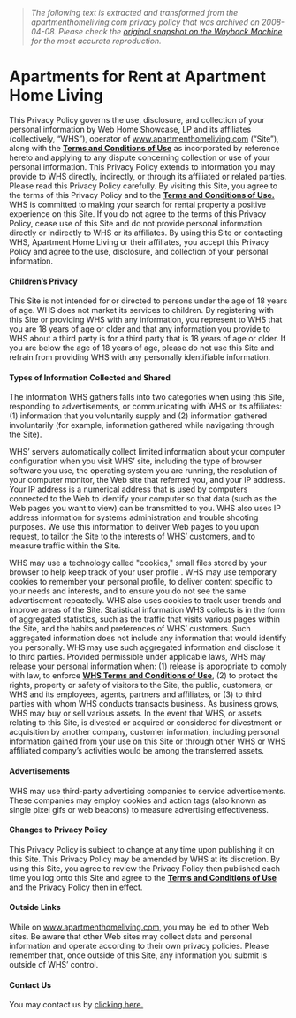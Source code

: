 > *The following text is extracted and transformed from the apartmenthomeliving.com privacy policy that was archived on 2008-04-08. Please check the [original snapshot on the Wayback Machine](https://web.archive.org/web/20080408071532id_/http%3A//www.apartmenthomeliving.com/info/privacypolicy.aspx) for the most accurate reproduction.*

# Apartments for Rent at Apartment Home Living

This Privacy Policy governs the use, disclosure, and collection of your personal information by Web Home Showcase, LP and its affiliates (collectively, “WHS”), operator of www.apartmenthomeliving.com (“Site”), along with the [**Terms and Conditions of Use**](https://web.archive.org/info/terms.aspx) as incorporated by reference hereto and applying to any dispute concerning collection or use of your personal information. This Privacy Policy extends to information you may provide to WHS directly, indirectly, or through its affiliated or related parties. Please read this Privacy Policy carefully. By visiting this Site, you agree to the terms of this Privacy Policy and to the [**Terms and Conditions of Use.**](https://web.archive.org/info/terms.aspx) WHS is committed to making your search for rental property a positive experience on this Site. If you do not agree to the terms of this Privacy Policy, cease use of this Site and do not provide personal information directly or indirectly to WHS or its affiliates. By using this Site or contacting WHS, Apartment Home Living or their affiliates, you accept this Privacy Policy and agree to the use, disclosure, and collection of your personal information.

#### Children’s Privacy

This Site is not intended for or directed to persons under the age of 18 years of age. WHS does not market its services to children. By registering with this Site or providing WHS with any information, you represent to WHS that you are 18 years of age or older and that any information you provide to WHS about a third party is for a third party that is 18 years of age or older. If you are below the age of 18 years of age, please do not use this Site and refrain from providing WHS with any personally identifiable information.

#### Types of Information Collected and Shared

The information WHS gathers falls into two categories when using this Site, responding to advertisements, or communicating with WHS or its affiliates: (1) information that you voluntarily supply and (2) information gathered involuntarily (for example, information gathered while navigating through the Site).

WHS’ servers automatically collect limited information about your computer configuration when you visit WHS’ site, including the type of browser software you use, the operating system you are running, the resolution of your computer monitor, the Web site that referred you, and your IP address. Your IP address is a numerical address that is used by computers connected to the Web to identify your computer so that data (such as the Web pages you want to view) can be transmitted to you. WHS also uses IP address information for systems administration and trouble shooting purposes. We use this information to deliver Web pages to you upon request, to tailor the Site to the interests of WHS’ customers, and to measure traffic within the Site.

WHS may use a technology called "cookies," small files stored by your browser to help keep track of your user profile . WHS may use temporary cookies to remember your personal profile, to deliver content specific to your needs and interests, and to ensure you do not see the same advertisement repeatedly. WHS also uses cookies to track user trends and improve areas of the Site. Statistical information WHS collects is in the form of aggregated statistics, such as the traffic that visits various pages within the Site, and the habits and preferences of WHS’ customers. Such aggregated information does not include any information that would identify you personally. WHS may use such aggregated information and disclose it to third parties. Provided permissible under applicable laws, WHS may release your personal information when: (1) release is appropriate to comply with law, to enforce [**WHS Terms and Conditions of Use**](https://web.archive.org/info/terms.aspx), (2) to protect the rights, property or safety of visitors to the Site, the public, customers, or WHS and its employees, agents, partners and affiliates, or (3) to third parties with whom WHS conducts transacts business. As business grows, WHS may buy or sell various assets. In the event that WHS, or assets relating to this Site, is divested or acquired or considered for divestment or acquisition by another company, customer information, including personal information gained from your use on this Site or through other WHS or WHS affiliated company’s activities would be among the transferred assets. 

#### Advertisements

WHS may use third-party advertising companies to service advertisements. These companies may employ cookies and action tags (also known as single pixel gifs or web beacons) to measure advertising effectiveness.

#### Changes to Privacy Policy

This Privacy Policy is subject to change at any time upon publishing it on this Site. This Privacy Policy may be amended by WHS at its discretion. By using this Site, you agree to review the Privacy Policy then published each time you log onto this Site and agree to the [**Terms and Conditions of Use**](https://web.archive.org/info/terms.aspx) and the Privacy Policy then in effect.

#### Outside Links

While on www.apartmenthomeliving.com, you may be led to other Web sites. Be aware that other Web sites may collect data and personal information and operate according to their own privacy policies. Please remember that, once outside of this Site, any information you submit is outside of WHS’ control.

#### Contact Us

You may contact us by [clicking here.](https://web.archive.org/info/contactus.aspx)
